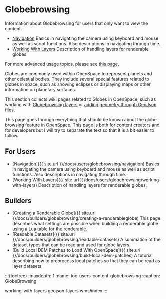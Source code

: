 # Globebrowsing
Information about Globebrowsing for users that only want to view the content.

- [Navigation](../navigation/basic-navigation) Basics in navigating the camera using keyboard and mouse as well as script functions. Also descriptions in navigating through time.
- [Working With Layers](../globebrowsing/working-with-layers) Description of handling layers for renderable globes.

For more advanced usage topics, please see [this page](../../components/globebrowsing).


Globes are commonly used within OpenSpace to represent planets and other celestial bodies. They include several special features related to globes in space, such as showing eclipses or displaying maps or other information on planetary surfaces.

This section collects wiki pages related to Globes in OpenSpace, such as working with [Globebrowsing layers](./working-with-layers) or [adding geometry through GeoJson files](./geojson-layers).

This page goes through everything that should be known about the globe browsing feature in OpenSpace.  This page is both for content creators and for developers but I will try to separate the text so that it is a bit easier to follow.

## For Users
- [Navigation]({{ site.url }}/docs/users/globebrowsing/navigation) Basics in navigating the camera using keyboard and mouse as well as script functions.  Also descriptions in navigating through time.
- [Working With Layers]({{ site.url }}/docs/users/globebrowsing/working-with-layers) Description of handling layers for renderable globes.

## Builders
- [Creating a Renderable Globe]({{ site.url }}/docs/builders/globebrowsing/creating-a-renderableglobe) This page describes what settings are possible when building a renderable globe using a Lua table for the renderable.
- [Readable Datasets]({{ site.url }}/docs/builders/globebrowsing/readable-datasets) A summation of the dataset types that can be read and used for globe layers.
- [Build Local DEM Patches to Load With OpenSpace]({{ site.url }}/docs/builders/globebrowsing/build-local-dem-patches) A tutorial describing how to preprocess local patches so that they can be read as layer datasets.

:::{toctree}
:maxdepth: 1
:name: toc-users-content-globebrowsing
:caption: GlobeBrowsing

working-with-layers
geojson-layers
wms/index
:::
